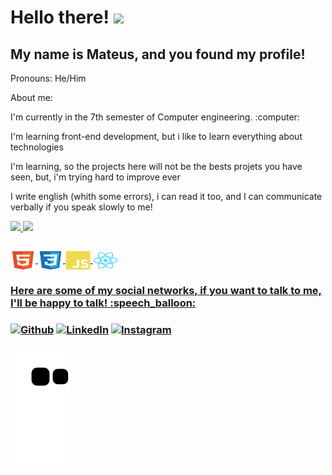 <h1>Hello there! <img src="https://media.giphy.com/media/hvRJCLFzcasrR4ia7z/giphy.gif" width="25px"></h1>
<h2>My name is Mateus, and you found my profile!</h2>

<div>
  <p>Pronouns: He/Him</p>
  <p>About me:</p>
  <p>I'm currently in the 7th semester of Computer engineering. :computer:</p>
  <p>I'm learning front-end development, but i like to learn everything about technologies</p>
  <p>I'm learning, so the projects here will not be the bests projets you have seen, but, i'm trying hard to improve ever</p>
  <p>I write english (whith some errors), i can read it too, and I can communicate verbally if you speak slowly to me!</p>
</div>

<div display: flex; flex-direction: row>
  <a href="https://github.com/MateusMt">
  <img height="180em" src="https://github-readme-stats.vercel.app/api?username=MateusMt&show_icons=true&theme=dracula&include_all_commits=true&count_private=true"/>
  <img height="180em" src="https://github-readme-stats.vercel.app/api/top-langs/?username=MateusMt&layout=compact&langs_count=7&theme=dracula"/>
</div>
  
##
  
<div>
  <img align="center" alt="Rafa-HTML" height="30" width="40" src="https://raw.githubusercontent.com/devicons/devicon/master/icons/html5/html5-original.svg">
  <img align="center" alt="Rafa-CSS" height="30" width="40" src="https://raw.githubusercontent.com/devicons/devicon/master/icons/css3/css3-original.svg">
  <img align="center" alt="Rafa-Js" height="30" width="40" src="https://raw.githubusercontent.com/devicons/devicon/master/icons/javascript/javascript-plain.svg">
  <img align="center" alt="Rafa-React" height="30" width="40" src="https://raw.githubusercontent.com/devicons/devicon/master/icons/react/react-original.svg">
</div>
  
<div>
  <h3>Here are some of my social networks, if you want to talk to me, I'll be happy to talk! :speech_balloon:<h3>
      <a href="https://github.com/MateusMt" target="_blank"><img alt="Github" src="https://img.shields.io/badge/GitHub-%2312100E.svg?&style=for-the-badge&logo=Github&logoColor=white"></a>
      <a href="https://www.linkedin.com/in/mateus-martins-teixeira-a53939187" target="_blank"><img alt="LinkedIn" src="https://img.shields.io/badge/linkedin-%230077B5.svg?&style=for-the-badge&logo=linkedin&logoColor=white"></a>
      <a href="https://www.instagram.com/mateus_teixeira89/" target="_blank"><img alt="Instagram" src="https://img.shields.io/badge/Instagram-E4405F?style=for-the-badge&logo=instagram&logoColor=white">
  
  ![Snake animation](https://github.com/MateusMt/MateusMt/blob/output/github-contribution-grid-snake.svg)        
</div>

    
